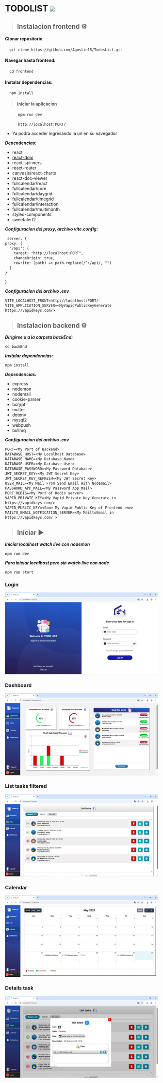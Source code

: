 # TODOLIST <img src="https://i.postimg.cc/Gmm9k3Vv/logo.png" width="43px">

> ## Instalacion frontend ⚙

#### Clonar repositorio

      git clone https://github.com/Agustin15/TodosList.git

#### Navegar hasta frontend:

      cd frontend

#### Instalar dependencias:

      npm install

> #### Iniciar la aplicacion

          npm run dev

          http://localhost:PORT/

- Ya podra acceder ingresando la url en su navegador

**_Dependencias:_**

- react
- [react-dom]("https://www.npmjs.com/package/react-dom")
- react-spinners
- react-router
- canvasjs/react-charts 
- react-doc-viewer
- fullcalendar/react
- fullcalendar/core
- fullcalendar/daygrid
- fullcalendar/timegrid
- fullcalendar/interaction
- fullcalendar/multimonth
- styled-components
- sweetalert2
  

**_Configuracion del proxy, archivo vite.config:_**

     server: {
    proxy: {
      "/api": {
        target: "http://localhost:PORT",
        changeOrigin: true,
        rewrite: (path) => path.replace(/^\/api/, "")
      }
    }
  }

**_Configuracion del archivo .env_**

    VITE_LOCALHOST_FRONT=http://localhost:PORT/
    VITE_APPLICATION_SERVER=<MyVapidPublicKeyGenerate https://vapidkeys.com/>
    
> ## Instalacion backend ⚙

**_Dirigirse a a la carpeta backEnd:_**

    cd backEnd

**_Instalar dependencias:_**

    npm install

**_Dependencias:_**

- express
- nodemon
- nodemail
- cookie-parser
- bcrypt
- multer
- dotenv
- mysql2
- webpush
- bullmq

**_Configuracion del archivo .env_**

    PORT=<My Port of Backend>
    DATABASE_HOST=<My Localhost Database>
    DATABASE_NAME=<My Database Name>
    DATABASE_USER=<My Database User>
    DATABASE_PASSWORD=<My Password Database>
    JWT_SECRET_KEY=<My JWT Secret Key>
    JWT_SECRET_KEY_REFRESH=<My JWT Secret Key>
    USER_MAIL=<My Mail From Send Email With Nodemail>
    PASSWORD_APP_MAIL=<My Password App Mail>
    PORT_REDIS=<My Port of Redis server>
    VAPID_PRIVATE_KEY=<My Vapid Private Key Generate in https://vapidkeys.com/>
    VAPID_PUBLIC_KEY=<Same My Vapid Public Key of Frontend env>
    MAILTO_EMAIL_NOTFICATION_SERVER=<My MailtoEmail in https://vapidkeys.com/ >

> ## Iniciar ▶

**_Iniciar localhost watch live con nodemon_**

    npm run dev

**_Para iniciar localhost pero sin watch live con node_**

    npm run start

### Login
![Login](capturesApp/login.PNG)

### Dashboard
![Dashboard](capturesApp/dashboard.PNG)

### List tasks filtered

![List tasks filtered](capturesApp/list%20tasks.PNG)

### Calendar 

![Calendar](capturesApp/calendar.PNG)

### Details task 

![Details task](capturesApp/detailsTask.PNG)


